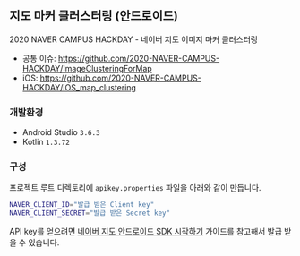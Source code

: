 ## 지도 마커 클러스터링 (안드로이드) 
2020 NAVER CAMPUS HACKDAY - 네이버 지도 이미지 마커 클러스터링
- 공통 이슈: https://github.com/2020-NAVER-CAMPUS-HACKDAY/ImageClusteringForMap
- iOS: https://github.com/2020-NAVER-CAMPUS-HACKDAY/iOS_map_clustering

### 개발환경
- Android Studio `3.6.3`
- Kotlin `1.3.72`

### 구성

프로젝트 루트 디렉토리에 `apikey.properties` 파일을 아래와 같이 만듭니다.

```bash
NAVER_CLIENT_ID="발급 받은 Client key"
NAVER_CLIENT_SECRET="발급 받은 Secret key"
```

API key를 얻으려면 [네이버 지도 안드로이드 SDK 시작하기](https://navermaps.github.io/android-map-sdk/guide-ko/1.html) 가이드를 참고해서 발급 받을 수 있습니다.
